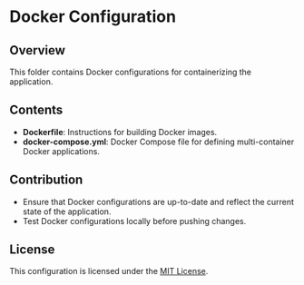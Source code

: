 # Docker Configuration

## Overview
This folder contains Docker configurations for containerizing the application.

## Contents
- **Dockerfile**: Instructions for building Docker images.
- **docker-compose.yml**: Docker Compose file for defining multi-container Docker applications.

## Contribution
- Ensure that Docker configurations are up-to-date and reflect the current state of the application.
- Test Docker configurations locally before pushing changes.

## License
This configuration is licensed under the [MIT License](../../LICENSE).
